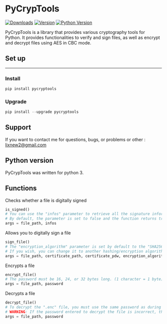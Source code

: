 # PyCrypTools

[![Downloads](https://static.pepy.tech/badge/sysall)](https://pepy.tech/project/sysall)
[![Version](https://img.shields.io/pypi/v/sysall)](https://pypi.org/project/sysall/)
[![Python Version](https://img.shields.io/pypi/pyversions/sysall)](https://pypi.org/project/sysall/)

PyCrypTools is a library that provides various cryptography tools for Python.
It provides functionalities to verify and sign files, as well as encrypt and decrypt files using AES in CBC mode.

## Set up
----
### Install

~~~python
pip install pycryptools
~~~

### Upgrade
~~~~python
pip install --upgrade pycryptools
~~~~

## Support

If you want to contact me for questions, bugs, or problems or other : lixnew2@gmail.com

## Python version

PyCrypTools was written for python 3.

## Functions

Checks whether a file is digitally signed
~~~python
is_signed()
# You can use the "infos" parameter to retrieve all the signature information of the file.
# By default, the parameter is set to false and the function returns true or false if the file is signed.
args = file_path, infos
~~~


Allows you to digitally sign a file
~~~python
sign_file()
# The "encryption_algorithm" parameter is set by default to the "SHA256" algorithm.
# If you wish, you can change it to another hashing/encryption algorithm.
args = file_path, certificate_path, certificate_pdw, encryption_algorithm
~~~


Encrypts a file
~~~python
encrypt_file()
# The password must be 16, 24, or 32 bytes long. (1 character = 1 byte)
args = file_path, password
~~~


Decrypts a file
~~~python
decrypt_file()
# To decrypt the ".enc" file, you must use the same password as during encryption.
# WARNING: If the password entered to decrypt the file is incorrect, the data in your file will be altered and it will be permanently unreadable.
args = file_path, password
~~~